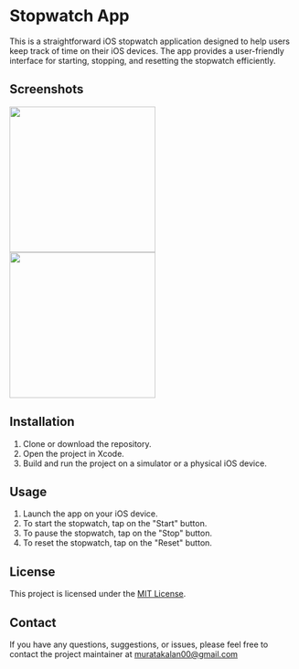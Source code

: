 # Stopwatch App

This is a straightforward iOS stopwatch application designed to help users keep track of time on their iOS devices. The app provides a user-friendly interface for starting, stopping, and resetting the stopwatch efficiently.

## Screenshots
<div>
   <img src="https://github.com/muratakalan/Learning-Projects/assets/67590146/bf1f3d0b-035e-4411-9c56-f3e3d5008c10.gif" width=255>
   <img src="https://github.com/muratakalan/Learning-Projects/assets/67590146/8af0bf49-a558-4031-b9cf-80127c9eab2d.png" width=255>
</div>

## Installation

1. Clone or download the repository.
2. Open the project in Xcode.
3. Build and run the project on a simulator or a physical iOS device.

## Usage

1. Launch the app on your iOS device.
2. To start the stopwatch, tap on the "Start" button.
3. To pause the stopwatch, tap on the "Stop" button.
4. To reset the stopwatch, tap on the "Reset" button.

## License

This project is licensed under the [MIT License](https://opensource.org/licenses/MIT).

## Contact

If you have any questions, suggestions, or issues, please feel free to contact the project maintainer at [muratakalan00@gmail.com](mailto:muratakalan00@gmail.com)
